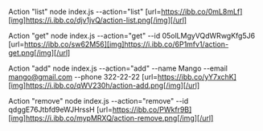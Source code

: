 Action "list"
node index.js --action="list"
[url=https://ibb.co/0mL8mLf][img]https://i.ibb.co/djv1jvQ/action-list.png[/img][/url]

Action "get"
node index.js --action="get" --id 05olLMgyVQdWRwgKfg5J6
[url=https://ibb.co/sw62M56][img]https://i.ibb.co/6P1mfv1/action-get.png[/img][/url]

Action "add"
node index.js --action="add" --name Mango --email mango@gmail.com --phone 322-22-22
[url=https://ibb.co/yY7xchK][img]https://i.ibb.co/qWV230h/action-add.png[/img][/url]

Action "remove"
node index.js --action="remove" --id qdggE76Jtbfd9eWJHrssH
[url=https://ibb.co/PWkfr9B][img]https://i.ibb.co/mypMRXQ/action-remove.png[/img][/url]
